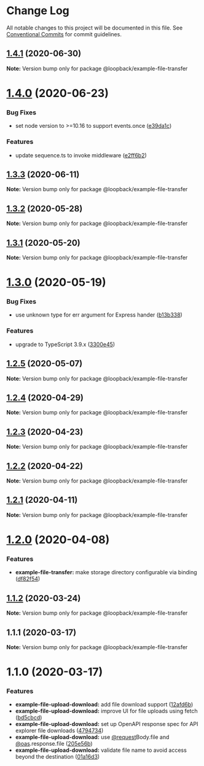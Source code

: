 # Change Log

All notable changes to this project will be documented in this file.
See [Conventional Commits](https://conventionalcommits.org) for commit guidelines.

## [1.4.1](https://github.com/strongloop/loopback-next/compare/@loopback/example-file-transfer@1.4.0...@loopback/example-file-transfer@1.4.1) (2020-06-30)

**Note:** Version bump only for package @loopback/example-file-transfer





# [1.4.0](https://github.com/strongloop/loopback-next/compare/@loopback/example-file-transfer@1.3.3...@loopback/example-file-transfer@1.4.0) (2020-06-23)


### Bug Fixes

* set node version to >=10.16 to support events.once ([e39da1c](https://github.com/strongloop/loopback-next/commit/e39da1ca47728eafaf83c10ce35b09b03b6a4edc))


### Features

* update sequence.ts to invoke middleware ([e2ff6b2](https://github.com/strongloop/loopback-next/commit/e2ff6b22367e919926d0f41f6d939d988c654c00))





## [1.3.3](https://github.com/strongloop/loopback-next/compare/@loopback/example-file-transfer@1.3.2...@loopback/example-file-transfer@1.3.3) (2020-06-11)

**Note:** Version bump only for package @loopback/example-file-transfer





## [1.3.2](https://github.com/strongloop/loopback-next/compare/@loopback/example-file-transfer@1.3.1...@loopback/example-file-transfer@1.3.2) (2020-05-28)

**Note:** Version bump only for package @loopback/example-file-transfer





## [1.3.1](https://github.com/strongloop/loopback-next/compare/@loopback/example-file-transfer@1.3.0...@loopback/example-file-transfer@1.3.1) (2020-05-20)

**Note:** Version bump only for package @loopback/example-file-transfer





# [1.3.0](https://github.com/strongloop/loopback-next/compare/@loopback/example-file-transfer@1.2.5...@loopback/example-file-transfer@1.3.0) (2020-05-19)


### Bug Fixes

* use unknown type for err argument for Express hander ([b13b338](https://github.com/strongloop/loopback-next/commit/b13b3386a06332b71b33a64f5bc2ab9b4544cc8a))


### Features

* upgrade to TypeScript 3.9.x ([3300e45](https://github.com/strongloop/loopback-next/commit/3300e4569ab8410bb1285f7a54d326e9d976476d))





## [1.2.5](https://github.com/strongloop/loopback-next/compare/@loopback/example-file-transfer@1.2.4...@loopback/example-file-transfer@1.2.5) (2020-05-07)

**Note:** Version bump only for package @loopback/example-file-transfer





## [1.2.4](https://github.com/strongloop/loopback-next/compare/@loopback/example-file-transfer@1.2.3...@loopback/example-file-transfer@1.2.4) (2020-04-29)

**Note:** Version bump only for package @loopback/example-file-transfer





## [1.2.3](https://github.com/strongloop/loopback-next/compare/@loopback/example-file-transfer@1.2.2...@loopback/example-file-transfer@1.2.3) (2020-04-23)

**Note:** Version bump only for package @loopback/example-file-transfer





## [1.2.2](https://github.com/strongloop/loopback-next/compare/@loopback/example-file-transfer@1.2.1...@loopback/example-file-transfer@1.2.2) (2020-04-22)

**Note:** Version bump only for package @loopback/example-file-transfer





## [1.2.1](https://github.com/strongloop/loopback-next/compare/@loopback/example-file-transfer@1.2.0...@loopback/example-file-transfer@1.2.1) (2020-04-11)

**Note:** Version bump only for package @loopback/example-file-transfer





# [1.2.0](https://github.com/strongloop/loopback-next/compare/@loopback/example-file-transfer@1.1.2...@loopback/example-file-transfer@1.2.0) (2020-04-08)


### Features

* **example-file-transfer:** make storage directory configurable via binding ([df82f54](https://github.com/strongloop/loopback-next/commit/df82f54d9d61d5cfc165d7f1e3b7806f70a5f656))





## [1.1.2](https://github.com/strongloop/loopback-next/compare/@loopback/example-file-transfer@1.1.1...@loopback/example-file-transfer@1.1.2) (2020-03-24)

**Note:** Version bump only for package @loopback/example-file-transfer





## 1.1.1 (2020-03-17)

**Note:** Version bump only for package @loopback/example-file-transfer





# 1.1.0 (2020-03-17)


### Features

* **example-file-upload-download:** add file download support ([12afd6b](https://github.com/strongloop/loopback-next/commit/12afd6b47ee1d371c68d03bd86c03d49b5f43b8d))
* **example-file-upload-download:** improve UI for file uploads using fetch ([bd5cbcd](https://github.com/strongloop/loopback-next/commit/bd5cbcd67e9947bc1d2202b9401dd045a514af52))
* **example-file-upload-download:** set up OpenAPI response spec for API explorer file downloads ([4794734](https://github.com/strongloop/loopback-next/commit/47947344a28834e2515f166d21d46a2a66246bb9))
* **example-file-upload-download:** use [@request](https://github.com/request)Body.file and [@oas](https://github.com/oas).response.file ([205e56b](https://github.com/strongloop/loopback-next/commit/205e56b162ed6121c6f6af938e7416bf662d6833))
* **example-file-upload-download:** validate file name to avoid access beyond the destination ([01a16d3](https://github.com/strongloop/loopback-next/commit/01a16d3b1305443548acf41fde1f458076ca2e60))
